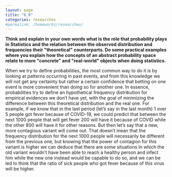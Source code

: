 ```yaml
---
layout: page
title: "6_R"
categories: researches
#permalink: /homeworks/researches/
---
```

<b>Think and explain in your own words what is the role that probability plays in Statistics and the relation between the observed distribution and frequencies their "theoretical" counterparts. Do some practical examples where you explain how the concepts of an abstract probability space relate to more "concrete" and "real-world" objects when doing statistics.</b>

When we try to define probabilities, the most common way to do it is by looking at patterns occurring in past events, and from this knowledge we will not get any certainty but rather a certain confidence that betting on one event is more convenient than doing so for another one. In essence, probabilities try to define an hypothetical frequency distribution for empirical evidences we don’t have yet, with the goal of minimizing the difference between this theoretical distribution and the real one. For example, if we know that in the last period (let’s say in the last month) 1 over 5 people got fever because of COVID-19, we could predict that between the next 1000 people that will get fever 200 will have it because of COVID while the other 800 will have it for other reasons. But then let’s say that a new, more contagious variant will come out. That doesn’t mean that the frequency distribution for the next 1000 people will necessarily be different from the previous one, but knowing that the power of contagion for this variant is higher we can deduce that there are some situations in which the old variant wouldn’t have been able to reach a healthy person and infect him while the new one instead would be capable to do so, and we can be led to think that the ratio of sick people who got fever because of this virus will be higher.
